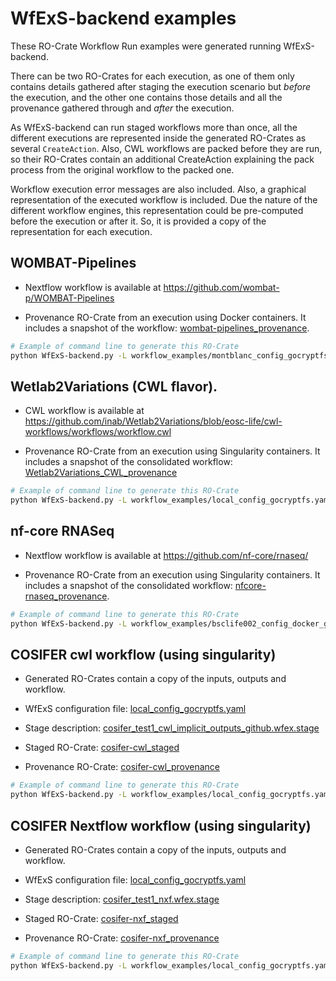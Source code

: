 # WfExS-backend examples

These RO-Crate Workflow Run examples were generated running WfExS-backend.

There can be two RO-Crates for each execution, as one of them only contains
details gathered after staging the execution scenario but *before* the
execution, and the other one contains those details and all the provenance
gathered through and *after* the execution.

As WfExS-backend can run staged workflows more than once, all the different
executions are represented inside the generated RO-Crates as several
`CreateAction`. Also, CWL workflows are packed before they are run, so their
RO-Crates contain an additional CreateAction explaining the pack process from
the original workflow to the packed one.

Workflow execution error messages are also included. Also, a graphical representation
of the executed workflow is included. Due the nature of the different workflow
engines, this representation could be pre-computed before the execution
or after it. So, it is provided a copy of the representation for each execution.


## WOMBAT-Pipelines

* Nextflow workflow is available at https://github.com/wombat-p/WOMBAT-Pipelines

* Provenance RO-Crate from an execution using Docker containers. It includes a snapshot of the workflow: [wombat-pipelines_provenance](wombat-pipelines_provenance).


```bash
# Example of command line to generate this RO-Crate
python WfExS-backend.py -L workflow_examples/montblanc_config_gocryptfs.yaml staged-workdir create-prov-crate 047b6dfc-3547-4e09-92f8-df7143038ff4 /tmp/wombat-pipelines_provenance.zip --workflow --orcid 0000-0002-4806-5140 --licence https://spdx.org/licenses/CC-BY-4.0.html
```

## Wetlab2Variations (CWL flavor).

* CWL workflow is available at https://github.com/inab/Wetlab2Variations/blob/eosc-life/cwl-workflows/workflows/workflow.cwl

* Provenance RO-Crate from an execution using Singularity containers. It includes a snapshot of the consolidated workflow: [Wetlab2Variations_CWL_provenance](Wetlab2Variations_CWL_provenance)


```bash
# Example of command line to generate this RO-Crate
python WfExS-backend.py -L workflow_examples/local_config_gocryptfs.yaml staged-workdir create-prov-crate a37fee9e-4288-4a9e-b493-993a867207d0 /tmp/Wetlab2Variations_CWL_provenance.zip  --orcid 0000-0002-4806-5140  --licence https://spdx.org/licenses/CC-BY-4.0.html
```

## nf-core RNASeq

* Nextflow workflow is available at https://github.com/nf-core/rnaseq/

* Provenance RO-Crate from an execution using Singularity containers. It includes a snapshot of the consolidated workflow: [nfcore-rnaseq_provenance](nfcore-rnaseq_provenance).


```bash
# Example of command line to generate this RO-Crate
python WfExS-backend.py -L workflow_examples/bsclife002_config_docker_gocryptfs_20.yaml staged-workdir create-prov-crate 'sex-linked aortectasis' /tmp/example_nfcore_rnaseq_1.zip --orcid 0000-0002-4806-5140 --licence https://spdx.org/licenses/CC-BY-4.0.html
```

## COSIFER cwl workflow (using singularity)

* Generated RO-Crates contain a copy of the inputs, outputs and workflow.

* WfExS configuration file: [local_config_gocryptfs.yaml](https://github.com/inab/WfExS-backend/blob/b058b538f3334a4b8c657a541dc9b9fb40434f55/workflow_examples/local_config_gocryptfs.yaml)

* Stage description: [cosifer_test1_cwl_implicit_outputs_github.wfex.stage](https://github.com/inab/WfExS-backend/blob/b058b538f3334a4b8c657a541dc9b9fb40434f55/workflow_examples/ipc/cosifer_test1_cwl_implicit_outputs_github.wfex.stage)

* Staged RO-Crate: [cosifer-cwl_staged](cosifer-cwl_staged)

* Provenance RO-Crate: [cosifer-cwl_provenance](cosifer-cwl_provenance)


```bash
# Example of command line to generate this RO-Crate
python WfExS-backend.py -L workflow_examples/local_config_gocryptfs.yaml staged-workdir create-prov-crate 2400c32e-f875-4cd4-9d41-be6da8224c67 /tmp/cosifer-cwl_provenance.zip --inputs --outputs --workflow  --orcid 0000-0002-4806-5140 --orcid 0000-0003-4929-1219 --licence https://spdx.org/licenses/CC-BY-4.0.html
```

## COSIFER Nextflow workflow (using singularity)

* Generated RO-Crates contain a copy of the inputs, outputs and workflow.

* WfExS configuration file: [local_config_gocryptfs.yaml](https://github.com/inab/WfExS-backend/blob/b058b538f3334a4b8c657a541dc9b9fb40434f55/workflow_examples/local_config_gocryptfs.yaml)

* Stage description: [cosifer_test1_nxf.wfex.stage](https://github.com/inab/WfExS-backend/blob/b058b538f3334a4b8c657a541dc9b9fb40434f55/workflow_examples/ipc/cosifer_test1_nxf.wfex.stage)

* Staged RO-Crate: [cosifer-nxf_staged](cosifer-nxf_staged)

* Provenance RO-Crate: [cosifer-nxf_provenance](cosifer-nxf_provenance)


```bash
# Example of command line to generate this RO-Crate
python WfExS-backend.py -L workflow_examples/local_config_gocryptfs.yaml staged-workdir create-prov-crate 597708f2-952e-47c7-9b86-dbe3a9e5f651 /tmp/cosifer-nxf_provenance.zip --inputs --outputs --workflow --orcid 0000-0002-4806-5140 --orcid 0000-0003-4929-1219 --licence https://spdx.org/licenses/CC-BY-4.0.html
```
